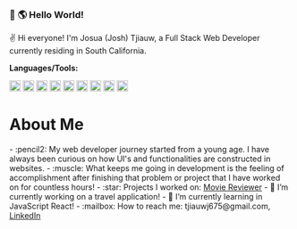 ### 👋 :earth_americas: Hello World!

:v: Hi everyone! I'm Josua (Josh) Tjiauw, a Full Stack Web Developer currently residing in South California. 

**Languages/Tools:**
<p>
<img height="20px" alt="HTML5" src="https://i.imgur.com/lQaVUxo.png" />
<img height="20px" alt="CSS" src="https://i.imgur.com/273pZ6z.png" />
<img height="20px" alt="JavaScript" src="https://i.imgur.com/pHYmZwg.png" />
<img height="20px" alt="Python" src="https://i.imgur.com/TCfPUjA.png" />
<img height="20px" alt="C++" src="https://i.imgur.com/d4tEAzD.png" />
<img height="20px" alt="React" src="https://i.imgur.com/IU3xwR7.png" />
<img height="20px" alt="Node.js" src="https://i.imgur.com/7oNhI75.png" />
<img height="20px" alt="PostgreSQL" src="https://i.imgur.com/ZtTku9j.png" />
<img height="20px" alt="GitHub" src="https://i.imgur.com/u7cDmQI.png" />
</p>

<h1>About Me</h1>
<p>
- :pencil2: My web developer journey started from a young age. I have always been curious on how UI's and functionalities are constructed in websites.
- :muscle: What keeps me going in development is the feeling of accomplishment after finishing that problem or project that I have worked on for countless hours!
- :star: Projects I worked on: <a href="https://josh-tjiauw.github.io/ajax-project/">Movie Reviewer</a>
- 🔭 I’m currently working on a travel application!
- 🌱 I’m currently learning in JavaScript React!
- :mailbox: How to reach me: tjiauwj675@gmail.com, <a href="https://www.linkedin.com/in/josh-tjiauw/">LinkedIn</a>
 </p>

